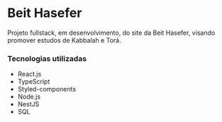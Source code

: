 # Beit Hasefer

Projeto fullstack, em desenvolvimento, do site da Beit Hasefer, visando promover estudos de Kabbalah e Torá.

### Tecnologias utilizadas
- React.js
- TypeScript
- Styled-components
- Node.js
- NestJS
- SQL




